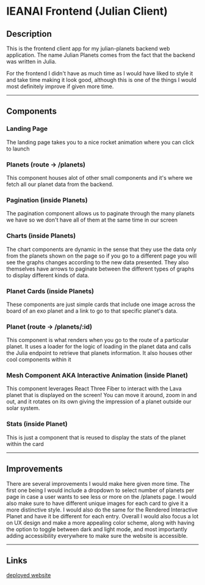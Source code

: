 # IEANAI Frontend (Julian Client)
## Description
This is the frontend client app for my julian-planets backend web application. The name Julian Planets comes from the fact that the backend was written in Julia.

For the frontend I didn't have as much time as I would have liked to style it and take time making it look good, although this is one of the things I would most definitely improve if given more time.

---

## Components
### Landing Page
The landing page takes you to a nice rocket animation where you can click to launch

### Planets (route -> /planets)
This component houses alot of other small components and it's where we fetch all our planet data from the backend.

### Pagination (inside Planets)
The pagination component allows us to paginate through the many planets we have so we don't have all of them at the same time in our screen

### Charts (inside Planets)
The chart components are dynamic in the sense that they use the data only from the planets shown on the page so if you go to a different page you will see the graphs changes according to the new data presented. They also themselves have arrows to paginate between the different types of graphs to display different kinds of data.

### Planet Cards (inside Planets)
These components are just simple cards that include one image across the board of an exo planet and a link to go to that specific planet's data.

### Planet (route -> /planets/:id)
This component is what renders when you go to the route of a particular planet. It uses a loader for the logic of loading in the planet data and calls the Julia endpoint to retrieve that planets information. It also houses other cool components within it

### Mesh Component AKA Interactive Animation (inside Planet)
This component leverages React Three Fiber to interact with the Lava planet that is displayed on the screen! You can move it around, zoom in and out, and it rotates on its own giving the impression of a planet outside our solar system.

### Stats (inside Planet)
This is just a component that is reused to display the stats of the planet within the card

---

## Improvements
There are several improvements I would make here given more time. The first one being I would include a dropdown to select number of planets per page in case a user wants to see less or more on the /planets page. I would also make sure to have different unique images for each card to give it a more distinctive style. I would also do the same for the Rendered Interactive Planet and have it be different for each entry. Overall I would also focus a lot on UX design and make a more appealing color scheme, along with having the option to toggle between dark and light mode, and most importantly adding accessibility everywhere to make sure the website is accessible.

---

## Links
[deployed website](https://66ab0a31e4ef7169652da426--clinquant-crepe-446d20.netlify.app/planets/2)